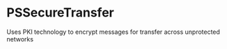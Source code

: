 PSSecureTransfer
==========

Uses PKI technology to encrypt messages for transfer across unprotected networks